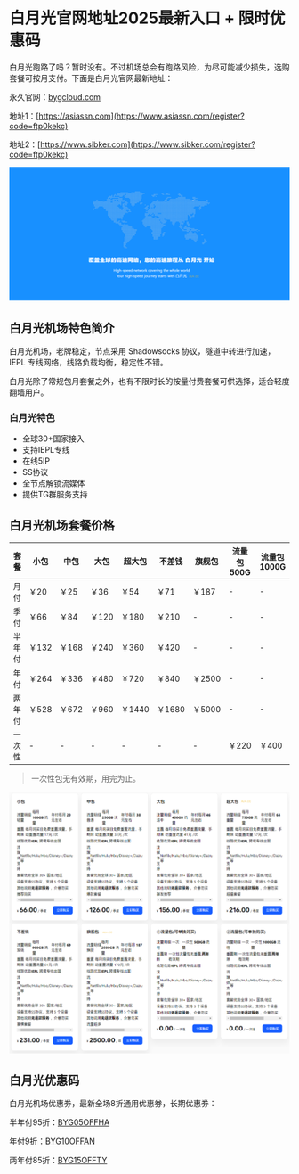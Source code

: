 # 白月光官网地址2025最新入口 + 限时优惠码

白月光跑路了吗？暂时没有。不过机场总会有跑路风险，为尽可能减少损失，选购套餐可按月支付。下面是白月光官网最新地址：

永久官网：[bygcloud.com](https://xuv.cc/out/byg)

地址1：[https://asiassn.com](https://www.asiassn.com/register?code=ftp0kekc)

地址2：[https://www.sibker.com](https://www.sibker.com/register?code=ftp0kekc)

[![白月光机场官网地址](byg_20240929_095829.png)](https://xuv.cc/out/byg)

## 白月光机场特色简介

白月光机场，老牌稳定，节点采用 Shadowsocks 协议，隧道中转进行加速，IEPL 专线网络，线路负载均衡，稳定性不错。

白月光除了常规包月套餐之外，也有不限时长的按量付费套餐可供选择，适合轻度翻墙用户。

### 白月光特色

* 全球30+国家接入
* 支持IEPL专线
* 在线5IP
* SS协议
* 全节点解锁流媒体
* 提供TG群服务支持

## 白月光机场套餐价格

|套餐|小包|中包|大包|超大包|不差钱|旗舰包|流量包500G|流量包1000G|
|----|----|----|----|----|----|----|----|----|
|月付|￥20|￥25|￥36|￥54|￥71|￥187|-|-|
|季付|￥66|￥84|￥120|￥180|￥210|-|-|-|
|半年付|￥132|￥168|￥240|￥360|￥420|-|-|-|
|年付|￥264|￥336|￥480|￥720|￥840|￥2500|-|-|
|两年付|￥528|￥672|￥960|￥1440|￥1680|￥5000|-|-|
|一次性|-|-|-|-|-|-|￥220|￥400|

> 一次性包无有效期，用完为止。

[![白月光机场套餐价格](byg_20240929_100011.png)](https://xuv.cc/out/byg)

## 白月光优惠码

白月光机场优惠券，最新全场8折通用优惠劵，长期优惠券：

半年付95折：[BYG05OFFHA](https://xuv.cc/out/byg)

年付9折：[BYG10OFFAN](https://xuv.cc/out/byg)

两年付85折：[BYG15OFFTY](https://xuv.cc/out/byg)
